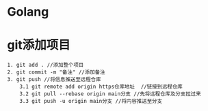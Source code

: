 # Golang

# git添加项目
    1. git add . //添加整个项目
    2. git commit -m "备注" //添加备注
    3. git push //将信息推送至远程仓库
        3.1 git remote add origin https仓库地址  //链接到远程仓库
        3.2 git pull --rebase origin main分支 //先将远程仓库及分支拉过来
        3.3 git push -u origin main分支 //将内容推送至分支